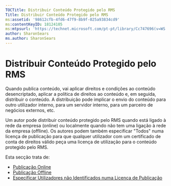```yaml
---
TOCTitle: Distribuir Conteúdo Protegido pelo RMS
Title: Distribuir Conteúdo Protegido pelo RMS
ms:assetid: '98612cfb-4fd6-47f9-8b9f-025a93834cd9'
ms:contentKeyID: 18124105
ms:mtpsurl: 'https://technet.microsoft.com/pt-pt/library/Cc747696(v=WS.10)'
author: SharonSears
ms.author: SharonSears
---
```


Distribuir Conteúdo Protegido pelo RMS
======================================

Quando publica conteúdo, vai aplicar direitos e condições ao conteúdo desencriptado, aplicar a política de direitos ao conteúdo e, em seguida, distribuir o conteúdo. A distribuição pode implicar o envio do conteúdo para outro utilizador interno, para um servidor interno, para um parceiro de negócios externos, etc.

Um autor pode distribuir conteúdo protegido pelo RMS quando está ligado à rede da empresa (online) ou localmente quando não tem uma ligação à rede da empresa (offline). Os autores podem também especificar "Todos" numa licença de publicação para que qualquer utilizador com um certificado de conta de direitos válido peça uma licença de utilização para o conteúdo protegido pelo RMS.

Esta secção trata de:

-   [Publicação Online](https://technet.microsoft.com/962c4e83-cf34-4c61-9589-31d24b0299fb)
-   [Publicação Offline](https://technet.microsoft.com/f6384ed2-f917-442e-aa63-c1394a1c4d06)
-   [Especificar Utilizadores não Identificados numa Licença de Publicação](https://technet.microsoft.com/86f1db8b-5cbc-4c0c-955d-810c20375758)
